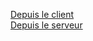[Depuis le client](https://github.com/artnod78/obs/tree/master/apiServer)  
[Depuis le serveur](https://github.com/artnod78/obs/tree/master/logClient)  
